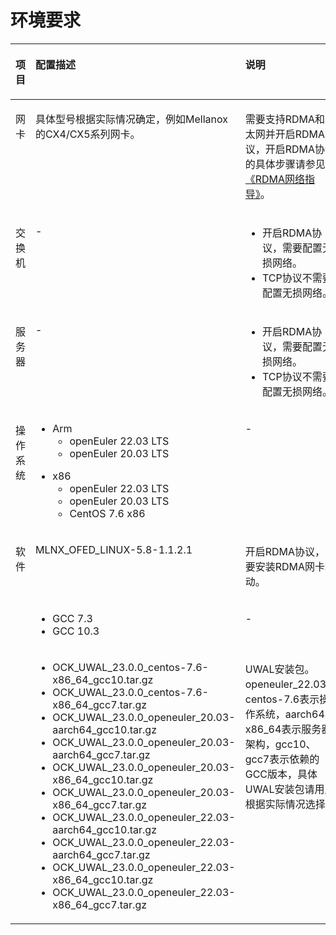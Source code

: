 # 环境要求<a name="ZH-CN_TOPIC_0000001788401237"></a>

<a name="zh-cn_topic_0000001616421770_table9128736162712"></a>
<table><thead align="left"><tr id="zh-cn_topic_0000001616421770_row71292036182713"><th class="cellrowborder" valign="top" width="15.010000000000002%" id="mcps1.1.4.1.1"><p id="zh-cn_topic_0000001616421770_p1376431594919"><a name="zh-cn_topic_0000001616421770_p1376431594919"></a><a name="zh-cn_topic_0000001616421770_p1376431594919"></a>项目</p>
</th>
<th class="cellrowborder" valign="top" width="47.63%" id="mcps1.1.4.1.2"><p id="zh-cn_topic_0000001616421770_p1012923612711"><a name="zh-cn_topic_0000001616421770_p1012923612711"></a><a name="zh-cn_topic_0000001616421770_p1012923612711"></a>配置描述</p>
</th>
<th class="cellrowborder" valign="top" width="37.36%" id="mcps1.1.4.1.3"><p id="zh-cn_topic_0000001616421770_p6129133622718"><a name="zh-cn_topic_0000001616421770_p6129133622718"></a><a name="zh-cn_topic_0000001616421770_p6129133622718"></a>说明</p>
</th>
</tr>
</thead>
<tbody><tr id="zh-cn_topic_0000001616421770_row667355411393"><td class="cellrowborder" valign="top" width="15.010000000000002%" headers="mcps1.1.4.1.1 "><p id="zh-cn_topic_0000001616421770_p9764141514918"><a name="zh-cn_topic_0000001616421770_p9764141514918"></a><a name="zh-cn_topic_0000001616421770_p9764141514918"></a>网卡</p>
</td>
<td class="cellrowborder" valign="top" width="47.63%" headers="mcps1.1.4.1.2 "><p id="zh-cn_topic_0000001616421770_p1543012207413"><a name="zh-cn_topic_0000001616421770_p1543012207413"></a><a name="zh-cn_topic_0000001616421770_p1543012207413"></a>具体型号根据实际情况确定，例如Mellanox的CX4/CX5系列网卡。</p>
</td>
<td class="cellrowborder" valign="top" width="37.36%" headers="mcps1.1.4.1.3 "><p id="zh-cn_topic_0000001616421770_p66743541395"><a name="zh-cn_topic_0000001616421770_p66743541395"></a><a name="zh-cn_topic_0000001616421770_p66743541395"></a>需要支持RDMA和以太网并开启RDMA协议，开启RDMA协议的具体步骤请参见<a href="https://opengauss.org/zh/blogs/RDMA/RDMA.html" target="_blank" rel="noopener noreferrer">《RDMA网络指导》</a>。</p>
</td>
</tr>
<tr id="zh-cn_topic_0000001616421770_row9245245530"><td class="cellrowborder" valign="top" width="15.010000000000002%" headers="mcps1.1.4.1.1 "><p id="zh-cn_topic_0000001616421770_p152468415531"><a name="zh-cn_topic_0000001616421770_p152468415531"></a><a name="zh-cn_topic_0000001616421770_p152468415531"></a>交换机</p>
</td>
<td class="cellrowborder" valign="top" width="47.63%" headers="mcps1.1.4.1.2 "><p id="zh-cn_topic_0000001616421770_p14246134145318"><a name="zh-cn_topic_0000001616421770_p14246134145318"></a><a name="zh-cn_topic_0000001616421770_p14246134145318"></a>-</p>
</td>
<td class="cellrowborder" valign="top" width="37.36%" headers="mcps1.1.4.1.3 "><a name="zh-cn_topic_0000001616421770_ul108220398209"></a><a name="zh-cn_topic_0000001616421770_ul108220398209"></a><ul id="zh-cn_topic_0000001616421770_ul108220398209"><li>开启RDMA协议，需要配置无损网络。</li><li>TCP协议不需要配置无损网络。</li></ul>
</td>
</tr>
<tr id="zh-cn_topic_0000001616421770_row128756223532"><td class="cellrowborder" valign="top" width="15.010000000000002%" headers="mcps1.1.4.1.1 "><p id="zh-cn_topic_0000001616421770_p14875172275315"><a name="zh-cn_topic_0000001616421770_p14875172275315"></a><a name="zh-cn_topic_0000001616421770_p14875172275315"></a>服务器</p>
</td>
<td class="cellrowborder" valign="top" width="47.63%" headers="mcps1.1.4.1.2 "><p id="zh-cn_topic_0000001616421770_p4875172214532"><a name="zh-cn_topic_0000001616421770_p4875172214532"></a><a name="zh-cn_topic_0000001616421770_p4875172214532"></a>-</p>
</td>
<td class="cellrowborder" valign="top" width="37.36%" headers="mcps1.1.4.1.3 "><a name="zh-cn_topic_0000001616421770_ul17986113313204"></a><a name="zh-cn_topic_0000001616421770_ul17986113313204"></a><ul id="zh-cn_topic_0000001616421770_ul17986113313204"><li>开启RDMA协议，需要配置无损网络。</li><li>TCP协议不需要配置无损网络。</li></ul>
</td>
</tr>
<tr id="zh-cn_topic_0000001616421770_row1275520213315"><td class="cellrowborder" valign="top" width="15.010000000000002%" headers="mcps1.1.4.1.1 "><p id="zh-cn_topic_0000001616421770_p1358995611515"><a name="zh-cn_topic_0000001616421770_p1358995611515"></a><a name="zh-cn_topic_0000001616421770_p1358995611515"></a>操作系统</p>
</td>
<td class="cellrowborder" valign="top" width="47.63%" headers="mcps1.1.4.1.2 "><a name="zh-cn_topic_0000001616421770_ul712016229541"></a><a name="zh-cn_topic_0000001616421770_ul712016229541"></a><ul id="zh-cn_topic_0000001616421770_ul712016229541"><li>Arm<a name="zh-cn_topic_0000001616421770_ul39267573548"></a><a name="zh-cn_topic_0000001616421770_ul39267573548"></a><ul id="zh-cn_topic_0000001616421770_ul39267573548"><li>openEuler 22.03 LTS</li><li>openEuler 20.03 LTS</li></ul>
</li></ul>
<a name="zh-cn_topic_0000001616421770_ul2076474310540"></a><a name="zh-cn_topic_0000001616421770_ul2076474310540"></a><ul id="zh-cn_topic_0000001616421770_ul2076474310540"><li>x86<a name="zh-cn_topic_0000001616421770_ul861716917558"></a><a name="zh-cn_topic_0000001616421770_ul861716917558"></a><ul id="zh-cn_topic_0000001616421770_ul861716917558"><li>openEuler 22.03 LTS</li><li>openEuler 20.03 LTS</li><li>CentOS 7.6 x86</li></ul>
</li></ul>
</td>
<td class="cellrowborder" valign="top" width="37.36%" headers="mcps1.1.4.1.3 "><p id="zh-cn_topic_0000001616421770_p0498201244918"><a name="zh-cn_topic_0000001616421770_p0498201244918"></a><a name="zh-cn_topic_0000001616421770_p0498201244918"></a>-</p>
</td>
</tr>
<tr id="zh-cn_topic_0000001616421770_row14188461493"><td class="cellrowborder" rowspan="3" valign="top" width="15.010000000000002%" headers="mcps1.1.4.1.1 "><p id="zh-cn_topic_0000001616421770_p7764131510492"><a name="zh-cn_topic_0000001616421770_p7764131510492"></a><a name="zh-cn_topic_0000001616421770_p7764131510492"></a>软件</p>
</td>
<td class="cellrowborder" valign="top" width="47.63%" headers="mcps1.1.4.1.2 "><p id="zh-cn_topic_0000001616421770_p18248418496"><a name="zh-cn_topic_0000001616421770_p18248418496"></a><a name="zh-cn_topic_0000001616421770_p18248418496"></a>MLNX_OFED_LINUX-5.8-1.1.2.1</p>
</td>
<td class="cellrowborder" valign="top" width="37.36%" headers="mcps1.1.4.1.3 "><p id="zh-cn_topic_0000001616421770_p62424113494"><a name="zh-cn_topic_0000001616421770_p62424113494"></a><a name="zh-cn_topic_0000001616421770_p62424113494"></a>开启RDMA协议，需要安装RDMA网卡驱动。</p>
</td>
</tr>
<tr id="zh-cn_topic_0000001616421770_row4504109124916"><td class="cellrowborder" valign="top" headers="mcps1.1.4.1.1 "><a name="zh-cn_topic_0000001616421770_ul1724961323"></a><a name="zh-cn_topic_0000001616421770_ul1724961323"></a><ul id="zh-cn_topic_0000001616421770_ul1724961323"><li>GCC 7.3</li><li>GCC 10.3</li></ul>
</td>
<td class="cellrowborder" valign="top" headers="mcps1.1.4.1.2 "><p id="zh-cn_topic_0000001616421770_p165046974919"><a name="zh-cn_topic_0000001616421770_p165046974919"></a><a name="zh-cn_topic_0000001616421770_p165046974919"></a>-</p>
</td>
</tr>
<tr id="zh-cn_topic_0000001616421770_row109111629908"><td class="cellrowborder" valign="top" headers="mcps1.1.4.1.1 "><a name="zh-cn_topic_0000001616421770_ul17257184001813"></a><a name="zh-cn_topic_0000001616421770_ul17257184001813"></a><ul id="zh-cn_topic_0000001616421770_ul17257184001813"><li>OCK_UWAL_23.0.0_centos-7.6-x86_64_gcc10.tar.gz</li><li>OCK_UWAL_23.0.0_centos-7.6-x86_64_gcc7.tar.gz</li><li>OCK_UWAL_23.0.0_openeuler_20.03-aarch64_gcc10.tar.gz</li><li>OCK_UWAL_23.0.0_openeuler_20.03-aarch64_gcc7.tar.gz</li><li>OCK_UWAL_23.0.0_openeuler_20.03-x86_64_gcc10.tar.gz</li><li>OCK_UWAL_23.0.0_openeuler_20.03-x86_64_gcc7.tar.gz</li><li>OCK_UWAL_23.0.0_openeuler_22.03-aarch64_gcc10.tar.gz</li><li>OCK_UWAL_23.0.0_openeuler_22.03-aarch64_gcc7.tar.gz</li><li>OCK_UWAL_23.0.0_openeuler_22.03-x86_64_gcc10.tar.gz</li><li>OCK_UWAL_23.0.0_openeuler_22.03-x86_64_gcc7.tar.gz</li></ul>
</td>
<td class="cellrowborder" valign="top" headers="mcps1.1.4.1.2 "><p id="zh-cn_topic_0000001616421770_p109125294014"><a name="zh-cn_topic_0000001616421770_p109125294014"></a><a name="zh-cn_topic_0000001616421770_p109125294014"></a>UWAL安装包。openeuler_22.03、centos-7.6表示操作系统，aarch64、x86_64表示服务器架构，gcc10、gcc7表示依赖的GCC版本，具体UWAL安装包请用户根据实际情况选择。</p>
</td>
</tr>
</tbody>
</table>

